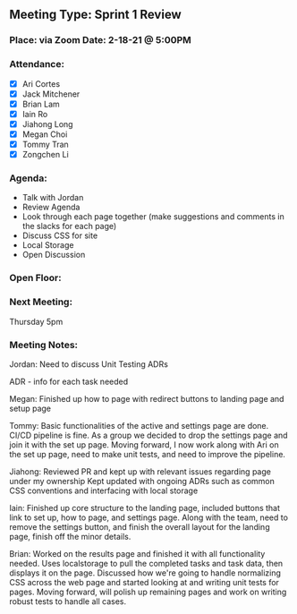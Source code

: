 ## Meeting Type: Sprint 1 Review
### Place: via Zoom					Date: 2-18-21 @ 5:00PM
				
### Attendance:   
- [x] Ari Cortes			
- [x] Jack Mitchener
- [x] Brian Lam				
- [x] Iain Ro
- [x] Jiahong Long			
- [x] Megan Choi
- [x] Tommy Tran			
- [x] Zongchen Li

### Agenda:
- Talk with Jordan
- Review Agenda
- Look through each page together (make suggestions and comments in the slacks for each page)
- Discuss CSS for site
- Local Storage
- Open Discussion

### Open Floor:

### Next Meeting:
Thursday 5pm
### Meeting Notes:

Jordan:
Need to discuss Unit Testing
ADRs

ADR - info for each task needed

Megan:
Finished up how to page with redirect buttons to landing page and setup page

Tommy:
Basic functionalities of the active and settings page are done. CI/CD pipeline is fine.
As a group we decided to drop the settings page and join it with the set up page. 
Moving forward, I now work along with Ari on the set up page, need to make unit tests, and need to improve the pipeline.

Jiahong:
Reviewed PR and kept up with relevant issues regarding page under my ownership
Kept updated with ongoing ADRs such as common CSS conventions and interfacing with local storage

Iain: 
Finished up core structure to the landing page, included buttons that link to set up, how to page, and settings page.
Along with the team, need to remove the settings button, and finish the overall layout for the landing page, finish off the minor details.

Brian:
Worked on the results page and finished it with all functionality needed. Uses localstorage to pull the completed tasks and task data, then displays it on the page. 
Discussed how we're going to handle normalizing CSS across the web page and started looking at and writing unit tests for pages. 
Moving forward, will polish up remaining pages and work on writing robust tests to handle all cases.
